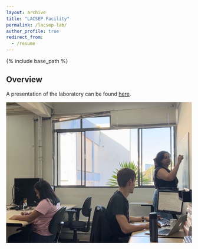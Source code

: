 ```yaml
---
layout: archive
title: "LACSEP Facility"
permalink: /lacsep-lab/
author_profile: true
redirect_from:
  - /resume
---
```

{% include base_path %}

## Overview
A presentation of the laboratory can be found [here](https://docs.google.com/presentation/d/1gBEGmo9EvJSpGfU5OTKQ_ygamNeeIAKi/edit?usp=sharing&ouid=117936008961050572851&rtpof=true&sd=true).

![lacsep-facility](../images/lacsep-facility.png)